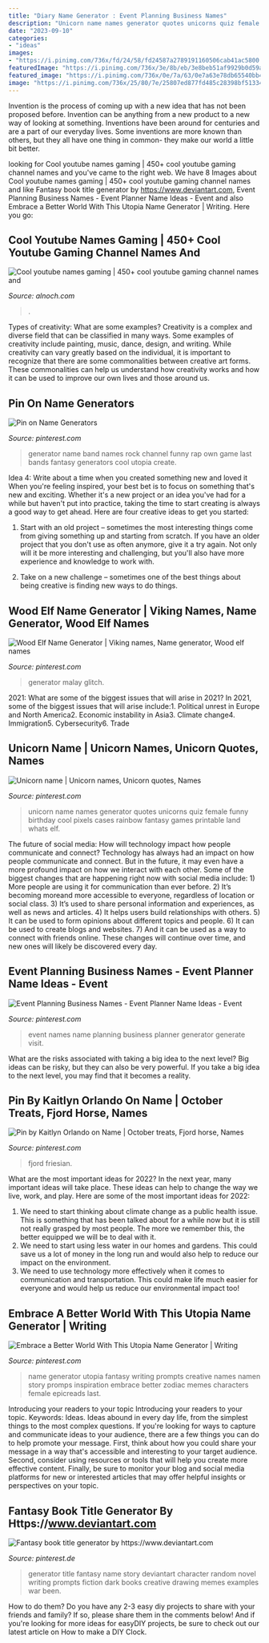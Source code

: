 ```yaml
---
title: "Diary Name Generator : Event Planning Business Names"
description: "Unicorn name names generator quotes unicorns quiz female funny birthday cool pixels cases rainbow fantasy games printable land whats elf"
date: "2023-09-10"
categories:
- "ideas"
images:
- "https://i.pinimg.com/736x/fd/24/58/fd24587a2789191160506cab41ac5800.jpg"
featuredImage: "https://i.pinimg.com/736x/3e/8b/eb/3e8beb51af9929b0d59a2dd81f06fb58.jpg"
featured_image: "https://i.pinimg.com/736x/0e/7a/63/0e7a63e78db65540bb4d970f461318fb.jpg"
image: "https://i.pinimg.com/736x/25/80/7e/25807ed877fd485c28398bf5133440bf.jpg"
---
```



Invention is the process of coming up with a new idea that has not been proposed before. Invention can be anything from a new product to a new way of looking at something. Inventions have been around for centuries and are a part of our everyday lives. Some inventions are more known than others, but they all have one thing in common- they make our world a little bit better.

	

		
looking for Cool youtube names gaming | 450+ cool youtube gaming channel names and you've came to the right web. We have 8 Images about Cool youtube names gaming | 450+ cool youtube gaming channel names and like Fantasy book title generator by https://www.deviantart.com, Event Planning Business Names - Event Planner Name Ideas - Event and also Embrace a Better World With This Utopia Name Generator | Writing. Here you go:
		
    
## Cool Youtube Names Gaming | 450+ Cool Youtube Gaming Channel Names And

<img loading=lazy src="https://alnoch.com/obck/oALGhG956a2-0AOGFbOi3gHaEK.jpg" onerror="this.onerror=null;this.src='https://tse4.mm.bing.net/th?id=OIP.fJK8TkbHtsNY61ieu_6FMAAAAA&amp;pid=15.1';" alt="Cool youtube names gaming | 450+ cool youtube gaming channel names and">

_Source: alnoch.com_

>. 

	

Types of creativity: What are some examples?
Creativity is a complex and diverse field that can be classified in many ways. Some examples of creativity include painting, music, dance, design, and writing. While creativity can vary greatly based on the individual, it is important to recognize that there are some commonalities between creative art forms. These commonalities can help us understand how creativity works and how it can be used to improve our own lives and those around us.

    
## Pin On Name Generators

<img loading=lazy src="https://i.pinimg.com/736x/fd/24/58/fd24587a2789191160506cab41ac5800.jpg" onerror="this.onerror=null;this.src='https://tse1.mm.bing.net/th?id=OIP.54YDBqgCOTuuof8jf4vDowHaKd&amp;pid=15.1';" alt="Pin on Name Generators">

_Source: pinterest.com_

>generator name band names rock channel funny rap own game last bands fantasy generators cool utopia create. 

	

Idea 4: Write about a time when you created something new and loved it
When you're feeling inspired, your best bet is to focus on something that's new and exciting. Whether it's a new project or an idea you've had for a while but haven't put into practice, taking the time to start creating is always a good way to get ahead. Here are four creative ideas to get you started: 
1. Start with an old project – sometimes the most interesting things come from giving something up and starting from scratch. If you have an older project that you don't use as often anymore, give it a try again. Not only will it be more interesting and challenging, but you'll also have more experience and knowledge to work with.

2. Take on a new challenge – sometimes one of the best things about being creative is finding new ways to do things.

    
## Wood Elf Name Generator | Viking Names, Name Generator, Wood Elf Names

<img loading=lazy src="https://i.pinimg.com/736x/e4/7f/29/e47f29919a868afe2a4af1a1b5141fd2.jpg" onerror="this.onerror=null;this.src='https://tse3.mm.bing.net/th?id=OIP.bmboVSqDmodW5f77O_poLgHaLH&amp;pid=15.1';" alt="Wood Elf Name Generator | Viking names, Name generator, Wood elf names">

_Source: pinterest.com_

>generator malay glitch. 

	

2021: What are some of the biggest issues that will arise in 2021?
In 2021, some of the biggest issues that will arise include:1. Political unrest in Europe and North America2. Economic instability in Asia3. Climate change4. Immigration5. Cybersecurity6. Trade
    
## Unicorn Name | Unicorn Names, Unicorn Quotes, Names

<img loading=lazy src="https://i.pinimg.com/736x/3e/8b/eb/3e8beb51af9929b0d59a2dd81f06fb58.jpg" onerror="this.onerror=null;this.src='https://tse4.mm.bing.net/th?id=OIP.sOYvzHTu4LTZpAFTDOXFngHaHa&amp;pid=15.1';" alt="Unicorn name | Unicorn names, Unicorn quotes, Names">

_Source: pinterest.com_

>unicorn name names generator quotes unicorns quiz female funny birthday cool pixels cases rainbow fantasy games printable land whats elf. 

	

The future of social media: How will technology impact how people communicate and connect?
Technology has always had an impact on how people communicate and connect. But in the future, it may even have a more profound impact on how we interact with each other. Some of the biggest changes that are happening right now with social media include: 1) More people are using it for communication than ever before. 2) It’s becoming moreand more accessible to everyone, regardless of location or social class. 3) It’s used to share personal information and experiences, as well as news and articles. 4) It helps users build relationships with others. 5) It can be used to form opinions about different topics and people. 6) It can be used to create blogs and websites. 7) And it can be used as a way to connect with friends online. These changes will continue over time, and new ones will likely be discovered every day.

    
## Event Planning Business Names - Event Planner Name Ideas - Event

<img loading=lazy src="https://i.pinimg.com/736x/0e/7a/63/0e7a63e78db65540bb4d970f461318fb.jpg" onerror="this.onerror=null;this.src='https://tse1.mm.bing.net/th?id=OIP._Q2jPblL0cr-zXcJqTnCDwHaLG&amp;pid=15.1';" alt="Event Planning Business Names - Event Planner Name Ideas - Event">

_Source: pinterest.com_

>event names name planning business planner generator generate visit. 

	

What are the risks associated with taking a big idea to the next level?
Big ideas can be risky, but they can also be very powerful. If you take a big idea to the next level, you may find that it becomes a reality.

    
## Pin By Kaitlyn Orlando On Name | October Treats, Fjord Horse, Names

<img loading=lazy src="https://i.pinimg.com/736x/25/80/7e/25807ed877fd485c28398bf5133440bf.jpg" onerror="this.onerror=null;this.src='https://tse2.mm.bing.net/th?id=OIP.NBLZY_Ufn1RG4kozDyHoaQHaJ3&amp;pid=15.1';" alt="Pin by Kaitlyn Orlando on Name | October treats, Fjord horse, Names">

_Source: pinterest.com_

>fjord friesian. 

	

What are the most important ideas for 2022?
In the next year, many important ideas will take place. These ideas can help to change the way we live, work, and play. Here are some of the most important ideas for 2022:
1. We need to start thinking about climate change as a public health issue. This is something that has been talked about for a while now but it is still not really grasped by most people. The more we remember this, the better equipped we will be to deal with it.
2. We need to start using less water in our homes and gardens. This could save us a lot of money in the long run and would also help to reduce our impact on the environment.
3. We need to use technology more effectively when it comes to communication and transportation. This could make life much easier for everyone and would help us reduce our environmental impact too!

    
## Embrace A Better World With This Utopia Name Generator | Writing

<img loading=lazy src="https://i.pinimg.com/736x/21/ec/3b/21ec3bc5b7b3f3c341feabcaacbda278.jpg" onerror="this.onerror=null;this.src='https://tse4.mm.bing.net/th?id=OIP.JeEn7oMBv1rO_28yoH3nVwHaKp&amp;pid=15.1';" alt="Embrace a Better World With This Utopia Name Generator | Writing">

_Source: pinterest.com_

>name generator utopia fantasy writing prompts creative names namen story promps inspiration embrace better zodiac memes characters female epicreads last. 

	

Introducing your readers to your topic
Introducing your readers to your topic. Keywords: Ideas. Ideas abound in every day life, from the simplest things to the most complex questions. If you're looking for ways to capture and communicate ideas to your audience, there are a few things you can do to help promote your message. First, think about how you could share your message in a way that's accessible and interesting to your target audience. Second, consider using resources or tools that will help you create more effective content. Finally, be sure to monitor your blog and social media platforms for new or interested articles that may offer helpful insights or perspectives on your topic.

    
## Fantasy Book Title Generator By Https://www.deviantart.com

<img loading=lazy src="https://i.pinimg.com/736x/96/8f/26/968f26415c40b7ef8b7517b6ecb1669c.jpg" onerror="this.onerror=null;this.src='https://tse4.mm.bing.net/th?id=OIP.AZQiYm6N-nop5-Dq3A8iAAHaHg&amp;pid=15.1';" alt="Fantasy book title generator by https://www.deviantart.com">

_Source: pinterest.de_

>generator title fantasy name story deviantart character random novel writing prompts fiction dark books creative drawing memes examples war been. 

	

How to do them?
Do you have any 2-3 easy diy projects to share with your friends and family? If so, please share them in the comments below! And if you're looking for more ideas for easyDIY projects, be sure to check out our latest article on How to make a DIY Clock.

